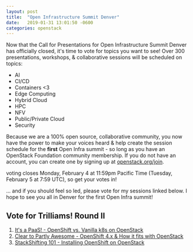 ```yaml
---
layout: post
title:  "Open Infrastructure Summit Denver"
date:   2019-01-31 13:01:50 -0600
categories: openstack
---
```


Now that the Call for Presentations for Open Infrastructure Summit Denver has officially closed, it's time to vote for topics you want to see! Over 300 presentations, workshops, & collaborative sessions will be scheduled on topics:

- AI
- CI/CD
- Containers <3
- Edge Computing
- Hybrid Cloud
- HPC
- NFV
- Public/Private Cloud
- Security

Because we are a 100% open source, collaborative community, you now have the power to make your voices heard & help create the session schedule for the **first** Open Infra summit - so long as you have an OpenStack Foundation community membership. If you do not have an account, you can create one by signing up at [openstack.org/join][join].

voting closes Monday, February 4 at 11:59pm Pacific Time (Tuesday, February 5 at 7:59 UTC), so get your votes in!

... and if you should feel so led, please vote for my sessions linked below. I hope to see you all in Denver for the first Open Infra summit! 

## Vote for Trilliams! Round II

1. [It's a PaaS! - OpenShift vs. Vanilla k8s on OpenStack][issapaas]
2. [Clear to Partly Awesome - OpenShift 4.x & How it fits with OpenStack][ocp4]
3. [StackShifting 101 - Installing OpenShift on OpenStack][stackshift]

[join]: https://openstack.org/join
[issapaas]: https://www.openstack.org/summit/denver-2019/vote-for-speakers#/23034
[ocp4]: https://www.openstack.org/summit/denver-2019/vote-for-speakers#/23035
[stackshift]: https://www.openstack.org/summit/denver-2019/vote-for-speakers#/23036
